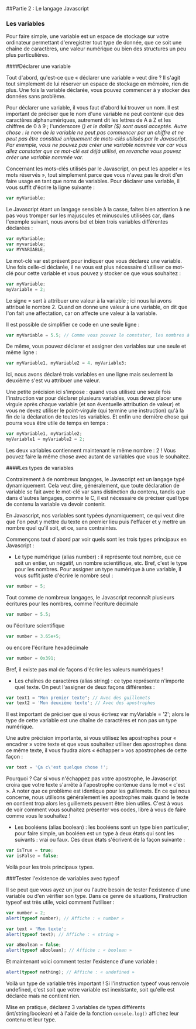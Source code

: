 ##Partie 2 : Le langage Javascript


### Les variables

Pour faire simple, une variable est un espace de stockage sur votre ordinateur permettant d'enregistrer tout type de donnée, que ce soit une chaîne de caractères, une valeur numérique ou bien des structures un peu plus particulières.

####Déclarer une variable

Tout d'abord, qu'est-ce que « déclarer une variable » veut dire ? 
Il s'agit tout simplement de lui réserver un espace de stockage en mémoire, rien de plus. Une fois la variable déclarée, vous pouvez commencer à y stocker des données sans problème.

Pour déclarer une variable, il vous faut d'abord lui trouver un nom. Il est important de préciser que le nom d'une variable ne peut contenir que des caractères alphanumériques, autrement dit les lettres de A à Z et les chiffres de 0 à 9 ; l'underscore (_) et le dollar ($) sont aussi acceptés.
Autre chose : le nom de la variable ne peut pas commencer par un chiffre et ne peut pas être constitué uniquement de mots-clés utilisés par le Javascript. Par exemple, vous ne pouvez pas créer une variable nommée var car vous allez constater que ce mot-clé est déjà utilisé, en revanche vous pouvez créer une variable nommée var_.

Concernant les mots-clés utilisés par le Javascript, on peut les appeler « les mots réservés », tout simplement parce que vous n'avez pas le droit d'en faire usage en tant que noms de variables. 
Pour déclarer une variable, il vous suffit d'écrire la ligne suivante :

```javascript
var myVariable;
```

Le Javascript étant un langage sensible à la casse, faites bien attention à ne pas vous tromper sur les majuscules et minuscules utilisées car, dans l'exemple suivant, nous avons bel et bien trois variables différentes déclarées :

```javascript
var myVariable;
var myvariable;
var MYVARIABLE;
```

Le mot-clé var est présent pour indiquer que vous déclarez une variable. Une fois celle-ci déclarée, il ne vous est plus nécessaire d'utiliser ce mot-clé pour cette variable et vous pouvez y stocker ce que vous souhaitez :

```javascript
var myVariable;
myVariable = 2;
```

Le signe = sert à attribuer une valeur à la variable ; ici nous lui avons attribué le nombre 2. Quand on donne une valeur à une variable, on dit que l'on fait une affectation, car on affecte une valeur à la variable.

Il est possible de simplifier ce code en une seule ligne :

```javascript
var myVariable = 5.5; // Comme vous pouvez le constater, les nombres à virgule s'écrivent avec un point
```

De même, vous pouvez déclarer et assigner des variables sur une seule et même ligne :

```javascript
var myVariable1, myVariable2 = 4, myVariable3;
```

Ici, nous avons déclaré trois variables en une ligne mais seulement la deuxième s'est vu attribuer une valeur.

Une petite précision ici s'impose : quand vous utilisez une seule fois l'instruction var pour déclarer plusieurs variables, vous devez placer une virgule après chaque variable (et son éventuelle attribution de valeur) et vous ne devez utiliser le point-virgule (qui termine une instruction) qu'à la fin de la déclaration de toutes les variables.
Et enfin une dernière chose qui pourra vous être utile de temps en temps :

```javascript
var myVariable1, myVariable2;
myVariable1 = myVariable2 = 2;
```

Les deux variables contiennent maintenant le même nombre : 2 ! 
Vous pouvez faire la même chose avec autant de variables que vous le souhaitez.

####Les types de variables

Contrairement à de nombreux langages, le Javascript est un langage typé dynamiquement. Cela veut dire, généralement, que toute déclaration de variable se fait avec le mot-clé var sans distinction du contenu, tandis que dans d'autres langages, comme le C, il est nécessaire de préciser quel type de contenu la variable va devoir contenir.

En Javascript, nos variables sont typées dynamiquement, ce qui veut dire que l'on peut y mettre du texte en premier lieu puis l'effacer et y mettre un nombre quel qu'il soit, et ce, sans contraintes.

Commençons tout d'abord par voir quels sont les trois types principaux en Javascript :

* Le type numérique (alias number) : il représente tout nombre, que ce soit un entier, un négatif, un nombre scientifique, etc. Bref, c'est le type pour les nombres.
Pour assigner un type numérique à une variable, il vous suffit juste d'écrire le nombre seul : 

```javascript
var number = 5;
```

Tout comme de nombreux langages, le Javascript reconnaît plusieurs écritures pour les nombres, comme l'écriture décimale 

```javascript
var number = 5.5; 
```

ou l'écriture scientifique

```javascript
var number = 3.65e+5;
```

ou encore l'écriture hexadécimale 

```javascript
var number = 0x391;
```

Bref, il existe pas mal de façons d'écrire les valeurs numériques !

* Les chaînes de caractères (alias string) : ce type représente n'importe quel texte.
On peut l'assigner de deux façons différentes :

```javascript
var text1 = "Mon premier texte"; // Avec des guillemets
var text2 = 'Mon deuxième texte'; // Avec des apostrophes
```

Il est important de préciser que si vous écrivez var myVariable = '2'; alors le type de cette variable est une chaîne de caractères et non pas un type numérique.

Une autre précision importante, si vous utilisez les apostrophes pour « encadrer » votre texte et que vous souhaitez utiliser des apostrophes dans ce même texte, il vous faudra alors « échapper » vos apostrophes de cette façon :

```javascript
var text = 'Ça c\'est quelque chose !';
```

Pourquoi ? Car si vous n'échappez pas votre apostrophe, le Javascript croira que votre texte s'arrête à l'apostrophe contenue dans le mot « c'est ». À noter que ce problème est identique pour les guillemets.
En ce qui nous concerne, nous utilisons généralement les apostrophes mais quand le texte en contient trop alors les guillemets peuvent être bien utiles. C'est à vous de voir comment vous souhaitez présenter vos codes, libre à vous de faire comme vous le souhaitez !

* Les booléens (alias boolean) : les booléens sont un type bien particulier, pour faire simple, un booléen est un type à deux états qui sont les suivants : vrai ou faux. Ces deux états s'écrivent de la façon suivante :

```javascript
var isTrue = true;
var isFalse = false;
```

Voilà pour les trois principaux types.

###Tester l'existence de variables avec typeof

Il se peut que vous ayez un jour ou l'autre besoin de tester l'existence d'une variable ou d'en vérifier son type. Dans ce genre de situations, l'instruction typeof est très utile, voici comment l'utiliser :

```javascript
var number = 2;
alert(typeof number); // Affiche : « number »
```
 
```javascript
var text = 'Mon texte';
alert(typeof text); // Affiche : « string »
```

```javascript 
var aBoolean = false;
alert(typeof aBoolean); // Affiche : « boolean »
```

Et maintenant voici comment tester l'existence d'une variable :

```javascript
alert(typeof nothing); // Affiche : « undefined »
```

Voilà un type de variable très important ! 
Si l'instruction typeof vous renvoie undefined, c'est soit que votre variable est inexistante, soit qu'elle est déclarée mais ne contient rien.

Mise en pratique, déclarez 3 variables de types différents (int/string/boolean) et à l'aide de la fonction ```console.log()``` affichez leur contenu et leur type.
